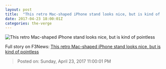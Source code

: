 ```yaml
---
layout: post
title:  "This retro Mac-shaped iPhone stand looks nice, but is kind of pointless"
date: 2017-04-23 18:00:01Z
categories: the-verge
---
```


![This retro Mac-shaped iPhone stand looks nice, but is kind of pointless](https://cdn0.vox-cdn.com/thumbor/sXJvvkb_fvdZxHjBlgttWkJin1Q=/0x0:1488x837/1600x900/cdn0.vox-cdn.com/uploads/chorus_image/image/54395355/iphone.0.png)




Full story on F3News: [This retro Mac-shaped iPhone stand looks nice, but is kind of pointless](http://www.f3nws.com/n/QmDtjD)

> Posted on: Sunday, April 23, 2017 11:00:01 PM
